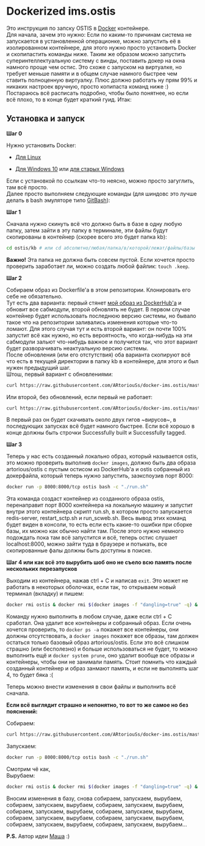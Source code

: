 # Dockerized ims.ostis

Это инструкция по запску OSTIS в [Docker](https://www.docker.com/ "Docker") контейнере.  
Для начала, зачем это нужно: Если по каким-то причинам система не запускается в установленной операционке, можно запустить её в изолированном контейнере, для этого нужно просто установить Docker и скопипастить команды ниже. Таким же образом можно запустить суперинтеллектуальную систему с винды, поставить докер на окна намного проще чем остис. Это схоже с запуском на виртуалке, но требует меньше памяти и в общем случае намного быстрее чем ставить полноценную виртуалку. Плюс должно работать ну прям 99% и никаких настроек вручную, просто копипаста команд ниже :) Постараюсь всё расписать подробно, чтобы было понятнее, но если всё плохо, то в конце будет краткий гуид. Итак:

## Установка и запуск

**Шаг 0**

Нужно установить Docker:

* [Для Linux](https://www.digitalocean.com/community/tutorials/docker-ubuntu-16-04-ru "Установка Docker на Ubuntu")

* [Для Windows 10](https://hub.docker.com/editions/community/docker-ce-desktop-windows "Установка Docker на Windows 10") или [для старых Windows](https://docs.docker.com/toolbox/overview/ "Установка Docker на старых Windows")

Если с установкой по ссылкам что-то неясно, можно просто загуглить, там всё просто.  
Далее просто выполняем следующие команды (для шиндовс это лучше делать в bash эмуляторе типо [GitBash](https://gitforwindows.org/ "GitBash")):

**Шаг 1**

Сначала нужно скинуть всё что должно быть в базе в одну любую папку, затем зайти в эту папку в терминале, эти файлы будут скопированы в контейнер (скорее всего это будет папка kb):
```bash
cd ostis/kb # или cd абсолютно/любая/папка/в/которой/лежат/файлы/базы
```

**Важно!** Эта папка не должна быть совсем пустой. Если хочется просто проверить заработает ли, можно создать любой файлик: ```touch .keep```.

**Шаг 2**

Собираем образ из Dockerfile'a в этом репозитории. Клонировать его себе не обязательно.  
Тут есть два варианта: первый стянет [мой образ из DockerHub'а](https://cloud.docker.com/u/artorious/repository/docker/artorious/ostis "DockerHub") и обновит все сабмодули, второй обновлять не будет. В первом случае контейнер будет использовать последнюю версию системы, но бывало такое что на репозитории заливались изменения которые что-то ломают. Для этого случая тут и есть второй вариант: он почти 100% запустит всё как нужно, но есть вероятность, что когда-нибудь на эти сабмодули зальют что-нибудь важное и получится так, что этот вариант будет разворачивать неактуальную версию системы.  
После обновления (или его отстутствия) оба варианта скопируют всё что есть в текущей директории в папку kb в контейнере, для этого и был нужен предыдущий шаг.  
Штош, первый вариант с обновлениями:
```bash
curl https://raw.githubusercontent.com/ARtoriouSs/docker-ims.ostis/master/Dockerfile | docker build --pull --tag ostis --file - .
```

Или второй, без обновлений, если первый не работает:
```bash
curl https://raw.githubusercontent.com/ARtoriouSs/docker-ims.ostis/master/Dockerfile.noupdate | docker build --pull --tag ostis --file - .
```

В первый раз он будет скачивать около двух гигов ~вирусов~, в последующих запусках всё будет намного быстрее. Если всё хорошо в конце должны быть строчки Successfully built и Successfully tagged.

**Шаг 3**

Теперь у нас есть созданный локально образ, который называется ostis, это можно проверить выполнив ```docker images```, должно быть два образа artorious/ostis с пустым остисом из DockerHub'а и ostis собранный из докерфайла, который теперь нужно запустить, заэкспоузив порт 8000:
```bash
docker run -p 8000:8000/tcp ostis bash -c "./run.sh"
```

Эта команда создаст контейнер из созданного образа ostis, перенаправит порт 8000 контейнера на локальную машину и запустит внутри этого контейнера скрипт run.sh, в котором просто запускается redis-server, restart_sctp.sh и run_scweb.sh. Весь вывод этих команд будет виден в консоли, то есть если есть какие-то ошибки при сборке базы, их можно как обычно найти там. После этого нужно немного подождать пока там всё запустится и всё, теперь остис слушает localhost:8000, можно зайти туда в браузере и потыкать, все скопированные фалы должны быть доступны в поиске.

**Шаг 4 или как всё это вырубить шоб оно не съело всю память после нескольких перезапусков**

Выходим из контейнера, нажав ctrl + C и написав ```exit```. Это может не работать в некоторых оболочках, если так, то открываем новый терминал (вкладку) и пишем:
```bash
docker rmi ostis & docker rmi $(docker images -f "dangling=true" -q) & docker rm -f $(docker ps -aq)
```

Команду нужно выполнить в любом случае, даже если ctrl + C сработал. Она удалит все контейнеры и собранный образ. Если очень хочется проверить, то ```docker ps -a``` покажет все контейнеры, они должны отсутствовать, а ```docker images``` покажет все образы, там должен остаться только базовый образ artorious/ostis. Если это всё слишком страшно (или бесполезно) и больше использоваться не будет, то можно выполнить ещё и ```docker system prune```, оно удалит вообще все образы и контейнеры, чтобы они не занимали память. Стоит помнить что каждый созданный контейнер и образ занмают память, и если не выполнять шаг 4, то будет бяка :(

Теперь можно внести изменения в свои файлы и выполнить всё сначала.

**Если всё выглядит страшно и непонятно, то вот то же самое но без пояснений:**

Собираем:
```bash
curl https://raw.githubusercontent.com/ARtoriouSs/docker-ims.ostis/master/Dockerfile | docker build --pull --tag ostis --file - .
```
Запускаем:
```bash
docker run -p 8000:8000/tcp ostis bash -c "./run.sh"
```
Смотрим чё как,  
Вырубаем:
```bash
docker rmi ostis & docker rmi $(docker images -f "dangling=true" -q) & docker rm -f $(docker ps -aq)
```
Вносим изменения в базу, снова собираем, запускаем, вырубаем, собираем, запускаем, вырубаем, собираем, запускаем, вырубаем, собираем, запускаем, вырубаем, собираем, запускаем, вырубаем, собираем, запускаем, вырубаем, собираем, запускаем, вырубаем, собираем, запускаем, вырубаем, собираем, запускаем, вырубаем...

**P.S.** Автор идеи [Маша](https://github.com/idealasgas "GitHub Маши") :)
